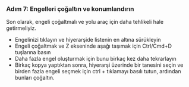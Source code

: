### Adım 7: Engelleri çoğaltın ve konumlandırın

Son olarak, engeli çoğaltmalı ve yolu araç için daha tehlikeli hale getirmeliyiz.

- Engelinizi tıklayın ve hiyerarşide listenin en altına sürükleyin
- Engeli çoğaltmak ve Z ekseninde aşağı taşımak için Ctrl/Cmd+D tuşlarına basın
- Daha fazla engel oluşturmak için bunu birkaç kez daha tekrarlayın
- Birkaç kopya yaptıktan sonra, hiyerarşi üzerinde bir tanesini seçin ve birden fazla engeli seçmek için ctrl + tıklamayı basılı tutun, ardından bunları çoğaltın.
